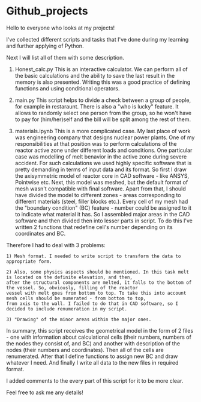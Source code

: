 # Github_projects

Hello to everyone who looks at my projects!

I've collected different scripts and tasks that I've done during my learning and further applying of Python.

Next I will list all of them with some description.

1. Honest_calc.py
This is an interactive calculator. We can perform all of the basic calculations and the ability to save the last result in the memory is also presented.
Writing this was a good practice of defining functions and using conditional operators.

2. main.py
This script helps to divide a check between a group of people, for example in restaraunt. There is also a "who is lucky" feature. It allows to randomly select one person
from the group, so he won't have to pay for (him/her)self and the bill will be split among the rest of them.

3. materials.ipynb
This is a more complicated case. My last place of work was engineering company that designs nuclear power plants. One of my responsibilities at that position was to
perform calculations of the reactor active zone under different loads and conditions. One particular case was modelling of melt benavior in the active zone during severe
accident. For such calculations we used highly specific software that is pretty demanding in terms of input data and its format.
So first I draw the axisymmetric model of reactor core in CAD software - like ANSYS, Pointwise etc. Next, this model was meshed, but the default format of mesh wasn't
compatible with final software. Apart from that, I should have divided the model to different zones - areas corresponding to different materials (steel, filler blocks etc.).
Every cell of my mesh had the "boundary condition" (BC) feature - number could be assigned to it to indicate what material it has. So I assembled major areas in the CAD
software and then divided then into lesser parts in script. To do this I've written 2 functions that redefine cell's number depending on its coordinates and BC.

Therefore I had to deal with 3 problems:

    1) Mesh format. I needed to write script to transform the data to appropriate form.
    
    2) Also, some physics aspects should be mentioned. In this task melt is located on the definite elevation, and then, 
    after the structural components are melted, it falls to the bottom of the vessel. So, obviously, filling of the reactor 
    vessel with melt goes from bottom to top. To take this into account mesh cells should be numerated - from bottom to top, 
    from axis to the wall. I failed to do that in CAD software, so I decided to include renumeration in my script.
    
    3) "Drawing" of the minor areas within the major ones.
    
In summary, this script receives the geometrical model in the form of 2 files - one with information about calculational cells (their numbers, numbers of the nodes they
consist of, and BC) and another with description of the nodes (their numbers and coordinates). Then all of the cells are renumerated. After that I define functions to
assign new BC and draw whatever I need. And finally I write all data to the new files in required format.

I added comments to the every part of this script for it to be more clear.

Feel free to ask me any details!
